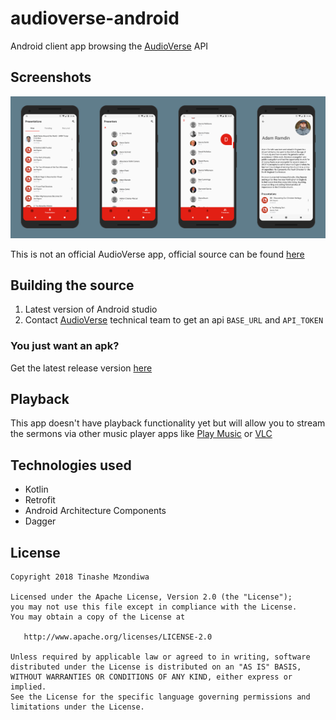 # audioverse-android
Android client app browsing the [AudioVerse](https://www.audioverse.org/) API

## Screenshots 
<img src="art/1.png" width="25%" /><img src="art/2.png" width="25%" /><img src="art/3.png" width="25%" /><img src="art/4.png" width="25%" />

This is not an official AudioVerse app, official source can be found [here](https://github.com/AVORG/audioverse-mobile) 

## Building the source
1. Latest version of Android studio
2. Contact [AudioVerse](https://github.com/AVORG/audioverse-mobile/blob/master/README.md) technical team to get an api `BASE_URL` and `API_TOKEN`
### You just want an apk?
Get the latest release version [here](app/release/app-release.apk)

## Playback
This app doesn't have playback functionality yet but will allow you to stream the sermons via other music player apps like [Play Music](https://play.google.com/store/apps/details?id=com.google.android.music) or [VLC](https://play.google.com/store/apps/details?id=org.videolan.vlc)

## Technologies used
* Kotlin
* Retrofit
* Android Architecture Components 
* Dagger

## License

    Copyright 2018 Tinashe Mzondiwa

    Licensed under the Apache License, Version 2.0 (the "License");
    you may not use this file except in compliance with the License.
    You may obtain a copy of the License at

       http://www.apache.org/licenses/LICENSE-2.0

    Unless required by applicable law or agreed to in writing, software
    distributed under the License is distributed on an "AS IS" BASIS,
    WITHOUT WARRANTIES OR CONDITIONS OF ANY KIND, either express or implied.
    See the License for the specific language governing permissions and
    limitations under the License.
